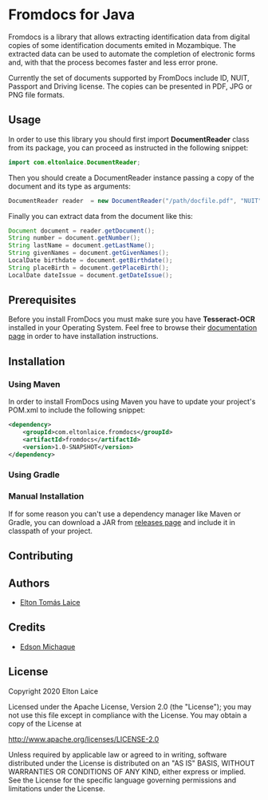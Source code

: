 # Fromdocs for Java

Fromdocs is a library that allows extracting identification data from digital copies of some identification documents emited in Mozambique. The extracted data can be used to automate the completion of electronic forms and, with that the process becomes faster and less error prone.

Currently the set of documents supported by FromDocs include ID, NUIT, Passport and Driving license. The copies can be presented in PDF, JPG or PNG file formats.

## Usage

In order to use this library you should first import **DocumentReader** class from its package, you can proceed as instructed in the following snippet:

```java
import com.eltonlaice.DocumentReader;
```

Then you should create a DocumentReader instance passing a copy of the document and its type as arguments:

```java
DocumentReader reader  = new DocumentReader("/path/docfile.pdf", "NUIT");
```

Finally you can extract data from the document like this:

```java
Document document = reader.getDocument();
String number = document.getNumber();
String lastName = document.getLastName();
String givenNames = document.getGivenNames();
LocalDate birthdate = document.getBirthdate();
String placeBirth = document.getPlaceBirth();
LocalDate dateIssue = document.getDateIssue();
```

## Prerequisites
Before you install FromDocs you must make sure you have **Tesseract-OCR** installed in your Operating System. Feel free to browse their  [documentation page](https://tesseract-ocr.github.io/tessdoc/) in order to have installation instructions. 

## Installation

### Using Maven

In order to install FromDocs using Maven you have to update your project's POM.xml to include the following snippet:

```xml
<dependency>
    <groupId>com.eltonlaice.fromdocs</groupId>
    <artifactId>fromdocs</artifactId>
    <version>1.0-SNAPSHOT</version>
</dependency>
```

### Using Gradle

### Manual Installation

If for some reason you can't use a dependency manager like Maven or Gradle, you can download a JAR from [releases page](../../releases) and include it in classpath of your project.

## Contributing

## Authors

- [Elton Tomás Laice](https://github.com/eltonlaice)

## Credits

- [Edson Michaque](https://github.com/edsonmichaque)

## License

Copyright 2020 Elton Laice

Licensed under the Apache License, Version 2.0 (the "License"); you may not use this file except in compliance with the License. You may obtain a copy of the License at

http://www.apache.org/licenses/LICENSE-2.0

Unless required by applicable law or agreed to in writing, software distributed under the License is distributed on an "AS IS" BASIS, WITHOUT WARRANTIES OR CONDITIONS OF ANY KIND, either express or implied. See the License for the specific language governing permissions and limitations under the License.
